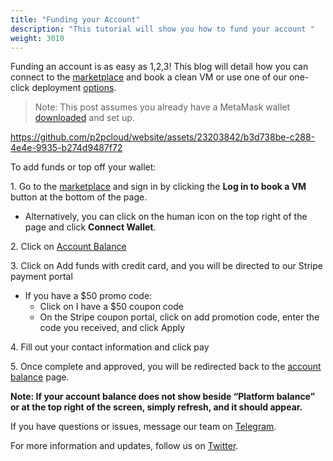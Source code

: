 ```yaml
---
title: "Funding your Account"
description: "This tutorial will show you how to fund your account "
weight: 3010
---
```


Funding an account is as easy as 1,2,3! This blog will detail how you can connect to the [marketplace](https://app.p2pcloud.io/?utm_source=website&utm_medium=blog&utm_campaign=wallet%20tutorial) and book a clean VM or use one of our one-click deployment [options](https://p2pcloud.io/docs/blog/marketplace-update-1cd/?utm_source=website&utm_medium=blog&utm_campaign=wallet%20tutorial&utm_content=1cd-blog-post). 

> Note: This post assumes you already have a MetaMask wallet [downloaded](https://metamask.io/download/?utm_source=website&utm_medium=blog&utm_campaign=wallet%20tutorial&utm_content=metamask-dl) and set up. 




https://github.com/p2pcloud/website/assets/23203842/b3d738be-c288-4e4e-9935-b274d9487f72





To add funds or top off your wallet:

1\. Go to the [marketplace](https://app.p2pcloud.io/?utm_source=website&utm_medium=blog&utm_campaign=wallet%20tutorial) and sign in by clicking the **Log in to book a VM** button at the bottom of the page.
*  Alternatively, you can click on the human icon on the top right of the page and click **Connect Wallet**.

2\. Click on [Account Balance](https://app.p2pcloud.io/wallet?utm_source=website&utm_medium=blog&utm_campaign=wallet%20tutorial&utm_content=wallet-page) 

3\. Click on Add funds with credit card, and you will be directed to our Stripe payment portal 
  *  If you have a $50 promo code:
        * Click on I have a $50 coupon code 
        * On the Stripe coupon portal, click on add promotion code, enter the code you received, and click Apply

4\. Fill out your contact information and click pay 

5\. Once complete and approved, you will be redirected back to the [account balance](https://app.p2pcloud.io/wallet?utm_source=website&utm_medium=blog&utm_campaign=wallet%20tutorial&utm_content=wallet-page) page. 

**Note: If your account balance does not show beside “Platform balance” or at the top right of the screen, simply refresh, and it should appear.** 

If you have questions or issues, message our team on [Telegram](http://t.me/p2pcloud?utm_source=website&utm_medium=blog&utm_campaign=wallet%20tutorial&utm_content=telegram). 

For more information and updates, follow us on [Twitter](https://twitter.com/p2pcloud_io?utm_source=website&utm_medium=blog&utm_campaign=wallet%20tutorial&utm_content=twitter-link).  
